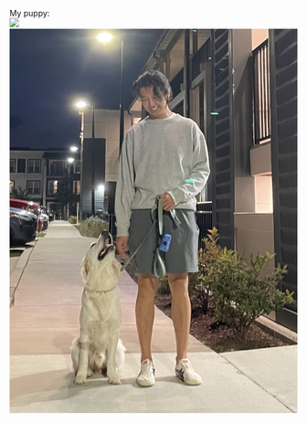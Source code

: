 
My puppy: <br/>
<img src='/images/Winter_1.jpg' width="600"> 
<img src='/images/Winter_me.jpg' width="600"> 
<br/>
